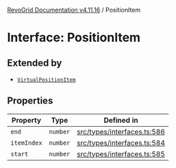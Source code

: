 [RevoGrid Documentation v4.11.16](README.md) / PositionItem

# Interface: PositionItem

## Extended by

- [`VirtualPositionItem`](Interface.VirtualPositionItem.md)

## Properties

| Property | Type | Defined in |
| ------ | ------ | ------ |
| `end` | `number` | [src/types/interfaces.ts:586](https://github.com/revolist/revogrid/blob/763c92aaba8e74029a3eccde1c674251aae1a42c/src/types/interfaces.ts#L586) |
| `itemIndex` | `number` | [src/types/interfaces.ts:584](https://github.com/revolist/revogrid/blob/763c92aaba8e74029a3eccde1c674251aae1a42c/src/types/interfaces.ts#L584) |
| `start` | `number` | [src/types/interfaces.ts:585](https://github.com/revolist/revogrid/blob/763c92aaba8e74029a3eccde1c674251aae1a42c/src/types/interfaces.ts#L585) |
